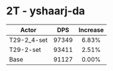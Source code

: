 # 2T - yshaarj-da
| Actor | DPS | Increase |
|---|:---:|:---:|
|T29-2_4-set|97349|6.83%|
|T29-2-set|93411|2.51%|
|Base|91127|0.00%|
